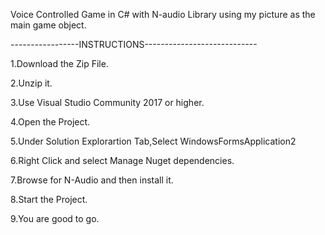 Voice Controlled Game in C# with N-audio Library using my picture as the main game object.

-----------------INSTRUCTIONS----------------------------

1.Download the Zip File.

2.Unzip it.

3.Use Visual Studio Community 2017 or higher.

4.Open the Project.

5.Under Solution Explorartion Tab,Select WindowsFormsApplication2

6.Right Click and select Manage Nuget dependencies.

7.Browse for N-Audio and then install it.

8.Start the Project.

9.You are good to go.
